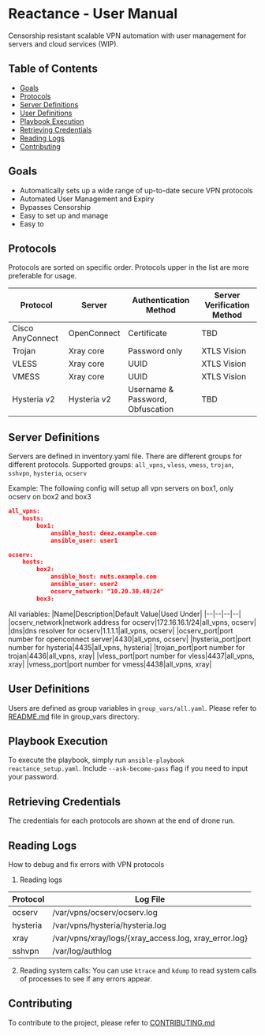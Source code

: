 # Reactance - User Manual
Censorship resistant scalable VPN automation with user management for servers and cloud services (WIP).

## Table of Contents
  - [Goals](#goals)
  - [Protocols](#protocols)
  - [Server Definitions](#server-definitions)
  - [User Definitions](#user-definitions)
  - [Playbook Execution](#playbook-execution)
  - [Retrieving Credentials](#retrieving-credentials)
  - [Reading Logs](#reading-logs)
  - [Contributing](#contributing)

## Goals
- Automatically sets up a wide range of up-to-date secure VPN protocols
- Automated User Management and Expiry
- Bypasses Censorship
- Easy to set up and manage
- Easy to 

## Protocols
Protocols are sorted on specific order. Protocols upper in the list are more preferable for usage.

|Protocol|Server|Authentication Method|Server Verification Method|
|--|--|--|--|
|Cisco AnyConnect|OpenConnect|Certificate|TBD|
|Trojan|Xray core|Password only|XTLS Vision|
|VLESS|Xray core|UUID|XTLS Vision|
|VMESS|Xray core|UUID|XTLS Vision|
|Hysteria v2|Hysteria v2|Username & Password, Obfuscation|TBD|

## Server Definitions
Servers are defined in inventory.yaml file. There are different groups for different protocols.
Supported groups: `all_vpns`, `vless`, `vmess`, `trojan`, `sshvpn`, `hysteria`, `ocserv`

Example: The following config will setup all vpn servers on box1, only ocserv on box2 and box3

```json
all_vpns:
    hosts:
        box1:
            ansible_host: deez.example.com
            ansible_user: user1

ocserv:
    hosts:
        box2:
            ansible_host: nuts.example.com
            ansible_user: user2
            ocserv_network: "10.20.30.40/24"
        box3:
```
   
All variables:
|Name|Description|Default Value|Used Under|
|--|--|--|--|
|ocserv_network|network address for ocserv|172.16.16.1/24|all_vpns, ocserv|
|dns|dns resolver for ocserv|1.1.1.1|all_vpns, ocserv|
|ocserv_port|port number for openconnect server|4430|all_vpns, ocserv|
|hysteria_port|port number for hysteria|4435|all_vpns, hysteria|
|trojan_port|port number for trojan|4436|all_vpns, xray|
|vless_port|port number for vless|4437|all_vpns, xray|
|vmess_port|port number for vmess|4438|all_vpns, xray|

## User Definitions
Users are defined as group variables in `group_vars/all.yaml`. Please refer to [README.md](group_vars/README.md) file in group_vars directory.

## Playbook Execution
To execute the playbook, simply run `ansible-playbook reactance_setup.yaml`. Include `--ask-become-pass` flag if you need to input your password.

## Retrieving Credentials
The credentials for each protocols are shown at the end of drone run.

## Reading Logs
How to debug and fix errors with VPN protocols
1. Reading logs

|Protocol|Log File|
|--|--|
|ocserv|/var/vpns/ocserv/ocserv.log|
|hysteria|/var/vpns/hysteria/hysteria.log|
|xray|/var/vpns/xray/logs/{xray_access.log, xray_error.log}|
|sshvpn|/var/log/authlog|

2. Reading system calls: You can use `ktrace` and `kdump` to read system calls of processes to see if any errors appear.
## Contributing
To contribute to the project, please refer to [CONTRIBUTING.md](./CONTRIBUTING.md)
